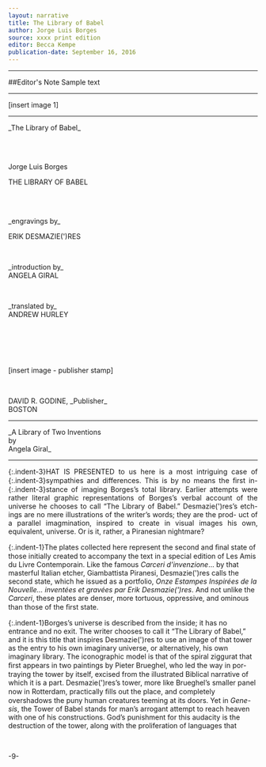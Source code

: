 ```yaml
---
layout: narrative
title: The Library of Babel
author: Jorge Luis Borges
source: xxxx print edition
editor: Becca Kempe
publication-date: September 16, 2016
---
```


---
##Editor's Note
Sample text

---

[insert image 1]

---

<p class="centered">
_The Library of Babel_
</p>

<br>
<br>

<a id="title-page">
<p class="centered large">Jorge Luis Borges</p>
<p class="centered larger">THE LIBRARY OF BABEL</p>
<br>
<br>
<p class="centered">_engravings by_
<br>
<p class="centered">ERIK DESMAZIE(')RES</p>
<br>
<p class="centered">_introduction by_
<br>
ANGELA GIRAL</p>
<br>
<p class="centered">_translated by_
<br>
ANDREW HURLEY</p>
<br>
<br>
<br>
<br>
<p>[insert image - publisher stamp]</p>
<br>
<p class="centered">DAVID R. GODINE, _Publisher_
<br>BOSTON</p>

---

<p class="centered">
_A Library of Two Inventions
<br>by 
<br>Angela Giral_
</p>

---

 <p align="justify">
{:.indent-3}HAT IS PRESENTED to us here is a most intriguing case of
{:.indent-3}sympathies and differences. This is by no means the ﬁrst in-
{:.indent-3}stance of imaging Borges’s total library. Earlier attempts were
rather literal graphic representations of Borges’s verbal account of the
universe he chooses to call “The Library of Babel.” Desmazie(')res’s etch-
ings are no mere illustrations of the writer’s words; they are the prod-
uct of a parallel imagmination, inspired to create in visual images his own, 
equivalent, universe. Or is it, rather, a Piranesian nightmare?

{:.indent-1}The plates collected here represent the second and ﬁnal state of those 
initially created to accompany the text in a special edition of Les Amis 
du Livre Contemporain. Like the famous _Carceri d’invenzione_... by that
masterful Italian etcher, Giambattista Piranesi, Desmazie(')res calls the 
second state, which he issued as a portfolio, _Onze Estampes Inspirées de 
la Nouvelle... inventées et gravées par Erik Desmazie(')res_. And not unlike the 
_Carceri_, these plates are denser, more tortuous, oppressive, and ominous than those of the ﬁrst state.

{:.indent-1}Borges’s universe is described from the inside; it has no entrance and 
no exit. The writer chooses to call it “The Library of Babel,” and it is this 
title that inspires Desmazie(')res to use an image of that tower as the entry 
to his own imaginary universe, or alternatively, his own imaginary 
library. The iconographic model is that of the spiral ziggurat that ﬁrst appears in two paintings by Pieter Brueghel, who led the way in por- 
traying the tower by itself, excised from the illustrated Biblical narrative 
of which it is a part. Desmazie(')res’s tower, more like Brueghel’s smaller 
panel now in Rotterdam, practically ﬁlls out the place, and completely 
overshadows the puny human creatures teeming at its doors. Yet in _Gene- 
sis_, the Tower of Babel stands for man’s arrogant attempt to reach heaven 
with one of his constructions. God’s punishment for this audacity is the 
destruction of the tower, along with the proliferation of languages that</p>
<br>
<p class="centered">-9-</p>


